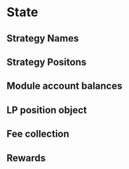 # State 

## Strategy Names 
## Strategy Positons 
## Module account balances
## LP position object
## Fee collection
## Rewards 